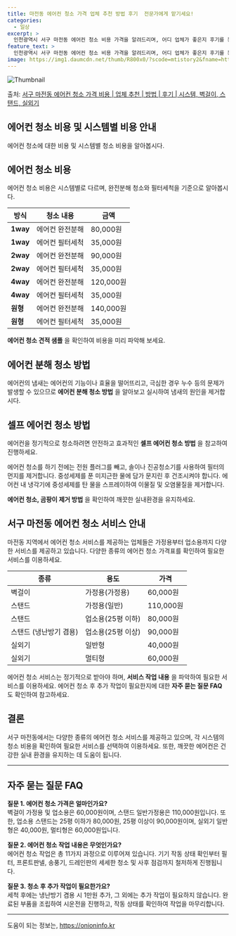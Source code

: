 ```yaml
---
title: 마전동 에어컨 청소 가격 업체 추천 방법 후기  전문가에게 맡기세요!
categories:
  - 일상
excerpt: >
  인천광역시 서구 마전동 에어컨 청소 비용 가격을 알려드리며, 어디 업체가 좋은지 후기를 통해 알아보겠습니다. 현재 글에서는 시스템, 벽걸이, 스탠드, 실외기 각각에 대해 청소 비용이 나와 있으니 참고하시면 되겠습니다. 에어컨 분해 청소 방법 보기 👈 클릭셀프 에어컨 청소 방법 보기👈 클릭서구 마전동 에어컨 청소 비용시스템에어컨 방식클리닝방식금액1way 방식에어컨 완전분해80,000원1way 방식에어컨 필터세척35,000원2way 방식에어컨 완전분해90,000원2way 방식에어컨 필터세척35,000원4way 방식에어컨 완전분해120,000원4way 방식에어컨 필터세척35,000원원형방식에어컨 완전분해140,000원원형방식에어컨 필터세척35,000원에어컨 청소 견적 샘플 보기 👈 클릭에어컨 냄새의 원인에어컨..
feature_text: >
  인천광역시 서구 마전동 에어컨 청소 비용 가격을 알려드리며, 어디 업체가 좋은지 후기를 통해 알아보겠습니다. 현재 글에서는 시스템, 벽걸이, 스탠드, 실외기 각각에 대해 청소 비용이 나와 있으니 참고하시면 되겠습니다. 에어컨 분해 청소 방법 보기 👈 클릭셀프 에어컨 청소 방법 보기👈 클릭서구 마전동 에어컨 청소 비용시스템에어컨 방식클리닝방식금액1way 방식에어컨 완전분해80,000원1way 방식에어컨 필터세척35,000원2way 방식에어컨 완전분해90,000원2way 방식에어컨 필터세척35,000원4way 방식에어컨 완전분해120,000원4way 방식에어컨 필터세척35,000원원형방식에어컨 완전분해140,000원원형방식에어컨 필터세척35,000원에어컨 청소 견적 샘플 보기 👈 클릭에어컨 냄새의 원인에어컨..
image: https://img1.daumcdn.net/thumb/R800x0/?scode=mtistory2&fname=https%3A%2F%2Fblog.kakaocdn.net%2Fdn%2FcVaSgf%2FbtsHwCJYFvp%2FqQ127P6Wewgw7kkp6UlJN0%2Fimg.webp
---
```


![Thumbnail](https://img1.daumcdn.net/thumb/R800x0/?scode=mtistory2&fname=https%3A%2F%2Fblog.kakaocdn.net%2Fdn%2FcVaSgf%2FbtsHwCJYFvp%2FqQ127P6Wewgw7kkp6UlJN0%2Fimg.webp)

<p>출처: <a href="https://onioninfo.kr/entry/%EC%84%9C%EA%B5%AC-%EB%A7%88%EC%A0%84%EB%8F%99-%EC%97%90%EC%96%B4%EC%BB%A8-%EC%B2%AD%EC%86%8C-%EA%B0%80%EA%B2%A9-%EB%B9%84%EC%9A%A9-%EC%97%85%EC%B2%B4-%EC%B6%94%EC%B2%9C-%EB%B0%A9%EB%B2%95-%ED%9B%84%EA%B8%B0-%EC%8B%9C%EC%8A%A4%ED%85%9C-%EB%B2%BD%EA%B1%B8%EC%9D%B4-%EC%8A%A4%ED%83%A0%EB%93%9C-%EC%8B%A4%EC%99%B8%EA%B8%B0" rel="dofollow">서구 마전동 에어컨 청소 가격 비용 | 업체 추천 | 방법 | 후기 | 시스템, 벽걸이, 스탠드, 실외기</a> </p>

## 에어컨 청소 비용 및 시스템별 비용 안내

에어컨 청소에 대한 비용 및 시스템별 청소 비용을 알아봅시다.

## 에어컨 청소 비용

에어컨 청소 비용은 시스템별로 다르며, 완전분해 청소와 필터세척을 기준으로 알아봅시다.

**방식** | **청소 내용** | **금액**  
---|---|---  
**1way** | 에어컨 완전분해 | 80,000원  
**1way** | 에어컨 필터세척 | 35,000원  
**2way** | 에어컨 완전분해 | 90,000원  
**2way** | 에어컨 필터세척 | 35,000원  
**4way** | 에어컨 완전분해 | 120,000원  
**4way** | 에어컨 필터세척 | 35,000원  
**원형** | 에어컨 완전분해 | 140,000원  
**원형** | 에어컨 필터세척 | 35,000원  
  
**에어컨 청소 견적 샘플** 을 확인하여 비용을 미리 파악해 보세요.

## 에어컨 분해 청소 방법

에어컨의 냄새는 에어컨의 기능이나 효율을 떨어뜨리고, 극심한 경우 누수 등의 문제가 발생할 수 있으므로 **에어컨 분해 청소 방법** 을
알아보고 실시하여 냄새의 원인을 제거합시다.

## 셀프 에어컨 청소 방법

에어컨을 정기적으로 청소하려면 안전하고 효과적인 **셀프 에어컨 청소 방법** 을 참고하여 진행하세요.

에어컨 청소를 하기 전에는 전원 플러그를 빼고, 솔이나 진공청소기를 사용하여 필터의 먼지를 제거합니다. 중성세제를 푼 미지근한 물에 담가
문지린 후 건조시켜야 합니다. 에어컨 내 냉각기에 중성세제를 탄 물을 스프레이하여 이물질 및 오염물질을 제거합니다.

**에어컨 청소, 곰팡이 제거 방법** 을 확인하여 깨끗한 실내환경을 유지하세요.

## 서구 마전동 에어컨 청소 서비스 안내

마전동 지역에서 에어컨 청소 서비스를 제공하는 업체들은 가정용부터 업소용까지 다양한 서비스를 제공하고 있습니다. 다양한 종류의 에어컨 청소
가격표를 확인하여 필요한 서비스를 이용하세요.

**종류** | **용도** | **가격**  
---|---|---  
벽걸이 | 가정용(가정용) | 60,000원  
스탠드 | 가정용(일반) | 110,000원  
스탠드 | 업소용(25평 이하) | 80,000원  
스탠드 (냉난방기 겸용) | 업소용(25평 이상) | 90,000원  
실외기 | 일반형 | 40,000원  
실외기 | 멀티형 | 60,000원  
  
에어컨 청소 서비스는 정기적으로 받아야 하며, **서비스 작업 내용** 을 파악하여 필요한 서비스를 이용하세요. 에어컨 청소 후 추가 작업이
필요한지에 대한 **자주 묻는 질문 FAQ** 도 확인하여 참고하세요.

## 결론

서구 마전동에서는 다양한 종류의 에어컨 청소 서비스를 제공하고 있으며, 각 시스템의 청소 비용을 확인하여 필요한 서비스를 선택하여
이용하세요. 또한, 깨끗한 에어컨은 건강한 실내 환경을 유지하는 데 도움이 됩니다.



* * *



## 자주 묻는 질문 FAQ

**질문 1. 에어컨 청소 가격은 얼마인가요?**  
벽걸이 가정용 및 업소용은 60,000원이며, 스탠드 일반가정용은 110,000원입니다. 또한, 업소용 스탠드는 25평 이하가
80,000원, 25평 이상이 90,000원이며, 실외기 일반형은 40,000원, 멀티형은 60,000원입니다.

**질문 2. 에어컨 청소 작업 내용은 무엇인가요?**  
에어컨 청소 작업은 총 11가지 과정으로 이루어져 있습니다. 기기 작동 상태 확인부터 필터, 프론트판넬, 송풍기, 드레인판의 세세한 청소 및
사후 점검까지 철저하게 진행됩니다.

**질문 3. 청소 후 추가 작업이 필요한가요?**  
세척 후에는 냉난방기 겸용 시 1만원 추가, 그 외에는 추가 작업이 필요하지 않습니다. 완료된 부품을 조립하여 시운전을 진행하고, 작동
상태를 확인하여 작업을 마무리합니다.



* * *



 

도움이 되는 정보는, <a href="https://onioninfo.kr" rel="dofollow">https://onioninfo.kr</a>


